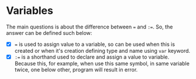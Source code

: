 # Variables

The main questions is about the difference between `=` and `:=`. So, the answer can be defined such below:

- [x] `=` is used to assign value to a variable, so can be used when this is created or when it's creation defining type and name using `var` keyword.
- [x] `:=` is a shorthand used to declare and assign a value to variable. Because this, for example, when use this same symbol, in same variable twice, one below other, program will result in error.
